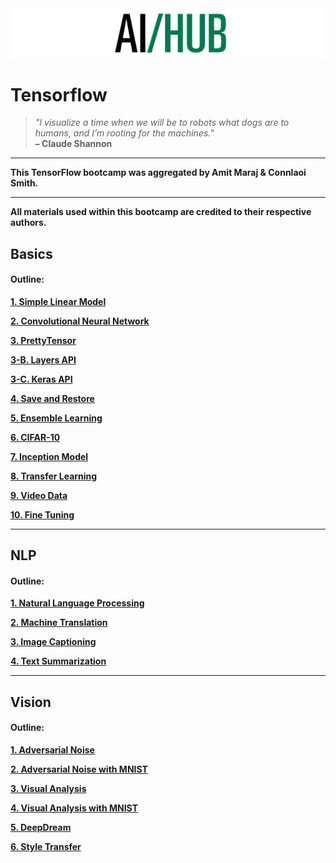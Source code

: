<img style="width:auto" src="https://github.com/dc-aihub/dc-aihub.github.io/blob/master/img/ai-logo-transparent-banner.png?raw=true" alt="DC Logo"/>

# Tensorflow
<blockquote><i>"I visualize a time when we will be to robots what dogs are to humans, and I’m rooting for the machines."</i> <br/> <strong>– Claude Shannon</blockquote>

<hr/>

<span>This TensorFlow bootcamp was aggregated by Amit Maraj & Connlaoi Smith.</span>

<hr/>

<span><b>All materials used within this bootcamp are credited to their respective authors.</b></span>

## Basics

#### Outline:

[1. Simple Linear Model](https://github.com/dc-aihub/tensorflow/blob/master/basics/Lesson01_Simple_Linear_Model.ipynb)

[2. Convolutional Neural Network](https://github.com/dc-aihub/tensorflow/blob/master/basics/Lesson02_Convolutional_Neural_Network.ipynb)

[3. PrettyTensor](https://github.com/dc-aihub/tensorflow/blob/master/basics/Lesson03_PrettyTensor.ipynb)

[3-B. Layers API](https://github.com/dc-aihub/tensorflow/blob/master/basics/Lesson03B_Layers_API.ipynb)

[3-C. Keras API](https://github.com/dc-aihub/tensorflow/blob/master/basics/Lesson03C_Keras_API.ipynb)

[4. Save and Restore](https://github.com/dc-aihub/tensorflow/blob/master/basics/Lesson04_Save_Restore.ipynb)

[5. Ensemble Learning](https://github.com/dc-aihub/tensorflow/blob/master/basics/Lesson05_Ensemble_Learning.ipynb)

[6. CIFAR-10](https://github.com/dc-aihub/tensorflow/blob/master/basics/Lesson06_CIFAR-10.ipynb)

[7. Inception Model](https://github.com/dc-aihub/tensorflow/blob/master/basics/Lesson07_Inception_Model.ipynb)

[8. Transfer Learning](https://github.com/dc-aihub/tensorflow/blob/master/basics/Lesson08_Transfer_Learning.ipynb)

[9. Video Data](https://github.com/dc-aihub/tensorflow/blob/master/basics/Lesson09_Video_Data.ipynb)

[10. Fine Tuning](https://github.com/dc-aihub/tensorflow/blob/master/basics/Lesson10_Fine-Tuning.ipynb)



<hr/>

## NLP

#### Outline:

[1. Natural Language Processing](https://github.com/dc-aihub/tensorflow/blob/master/nlp/Lesson01_Natural_Language_Processing.ipynb)

[2. Machine Translation](https://github.com/dc-aihub/tensorflow/blob/master/nlp/Lesson02_Machine_Translation.ipynb)

[3. Image Captioning](https://github.com/dc-aihub/tensorflow/blob/master/nlp/Lesson03_Image_Captioning.ipynb)

[4. Text Summarization](https://github.com/dc-aihub/tensorflow/blob/master/nlp/Lesson04_Keras_Text_Summarization.ipynb)



<hr/>

## Vision

#### Outline:

[1. Adversarial Noise](https://github.com/dc-aihub/tensorflow/blob/master/vision/Lesson1_Adversarial_Noise.ipynb)

[2. Adversarial Noise with MNIST](https://github.com/dc-aihub/tensorflow/blob/master/vision/Lesson2_Adversarial_Noise_MNIST.ipynb)

[3. Visual Analysis](https://github.com/dc-aihub/tensorflow/blob/master/vision/Lesson3_Visual_Analysis.ipynb)

[4. Visual Analysis with MNIST](https://github.com/dc-aihub/tensorflow/blob/master/vision/Lesson3B_Visual_Analysis_MNIST.ipynb)

[5. DeepDream](https://github.com/dc-aihub/tensorflow/blob/master/vision/Lesson4_DeepDream.ipynb)

[6. Style Transfer](https://github.com/dc-aihub/tensorflow/blob/master/vision/Lesson5_Style_Transfer.ipynb)
